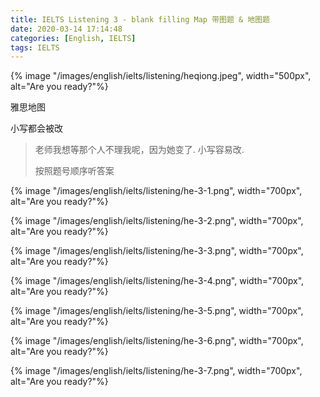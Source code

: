 ```yaml
---
title: IELTS Listening 3 - blank filling Map 带图题 & 地图题
date: 2020-03-14 17:14:48
categories: [English, IELTS]
tags: IELTS
---
```


{% image "/images/english/ielts/listening/heqiong.jpeg", width="500px", alt="Are you ready?"%}

<!-- more -->

雅思地图
 
小写都会被改

> 老师我想等那个人不理我呢，因为她变了. 小写容易改.
> 
> 按照题号顺序听答案

{% image "/images/english/ielts/listening/he-3-1.png", width="700px", alt="Are you ready?"%}

{% image "/images/english/ielts/listening/he-3-2.png", width="700px", alt="Are you ready?"%}

{% image "/images/english/ielts/listening/he-3-3.png", width="700px", alt="Are you ready?"%}

{% image "/images/english/ielts/listening/he-3-4.png", width="700px", alt="Are you ready?"%}

{% image "/images/english/ielts/listening/he-3-5.png", width="700px", alt="Are you ready?"%}

{% image "/images/english/ielts/listening/he-3-6.png", width="700px", alt="Are you ready?"%}

{% image "/images/english/ielts/listening/he-3-7.png", width="700px", alt="Are you ready?"%}
